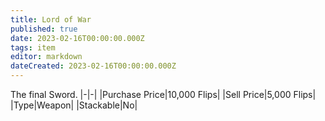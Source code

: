 ```yaml
---
title: Lord of War
published: true
date: 2023-02-16T00:00:00.000Z
tags: item
editor: markdown
dateCreated: 2023-02-16T00:00:00.000Z
---
```


The final Sword.
|-|-|
|Purchase Price|10,000 Flips|
|Sell Price|5,000 Flips|
|Type|Weapon|
|Stackable|No|

